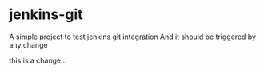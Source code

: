 # jenkins-git

A simple project to test jenkins git integration
And it should be triggered by any change

this is a change...
